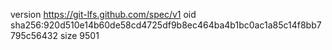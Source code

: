 version https://git-lfs.github.com/spec/v1
oid sha256:920d510e14b60de58cd4725df9b8ec464ba4b1bc0ac1a85c14f8bb7795c56432
size 9501
